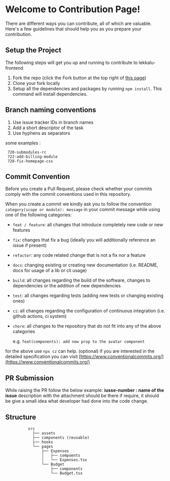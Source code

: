 # Welcome to Contribution Page!

There are different ways you can contribute, all of which are valuable. Here's a few guidelines that should help you as you prepare your contribution.

## Setup the Project

The following steps will get you up and running to contribute to lekkalu-frontend

1.  Fork the repo (click the Fork button at the top right of [this page](https://github.com/GVR-Secure-Solutions/lekkalu-frontend))
2.  Clone your fork locally
3.  Setup all the dependencies and packages by running `npm install`. This command will install dependencies.

## Branch naming conventions

1. Use issue tracker IDs in branch names
2. Add a short descriptor of the task
3. Use hyphens as separators

some examples :

>

     720-submodules-rc
     722-add-billing-module
     728-fix-homepage-css

## Commit Convention

Before you create a Pull Request, please check whether your commits comply with the commit conventions used in this repository.

When you create a commit we kindly ask you to follow the convention `category(scope or module): message` in your commit message while using one of the following categories:

- `feat / feature`: all changes that introduce completely new code or new features
- `fix`: changes that fix a bug (ideally you will additionally reference an issue if present)
- `refactor`: any code related change that is not a fix nor a feature
- `docs`: changing existing or creating new documentation (i.e. README, docs for usage of a lib or cli usage)
- `build`: all changes regarding the build of the software, changes to dependencies or the addition of new dependencies
- `test`: all changes regarding tests (adding new tests or changing existing ones)
- `ci`: all changes regarding the configuration of continuous integration (i.e. github actions, ci system)
- `chore`: all changes to the repository that do not fit into any of the above categories

  e.g. `feat(components): add new prop to the avatar component`

for the above use `npx cz` can help. (optional)
if you are interested in the detailed specification you can visit [https://www.conventionalcommits.org/](https://www.conventionalcommits.org/)

## PR Submission

While raising the PR follow the below example:
**iusse-number : name of the issue**
description with the attachment should be there if require, it should be give a small idea what developer had done into the code change.

## Structure

```
		  src
		    ├── assets
		    ├── components (reusable)
		    ├── hooks
		    └── pages
		        ├── Expenses
		        │   ├── compoents
		        │   └── Expenses.tsx
		        └── Budget
		            ├── components
		            └── Budget.tsx
```

